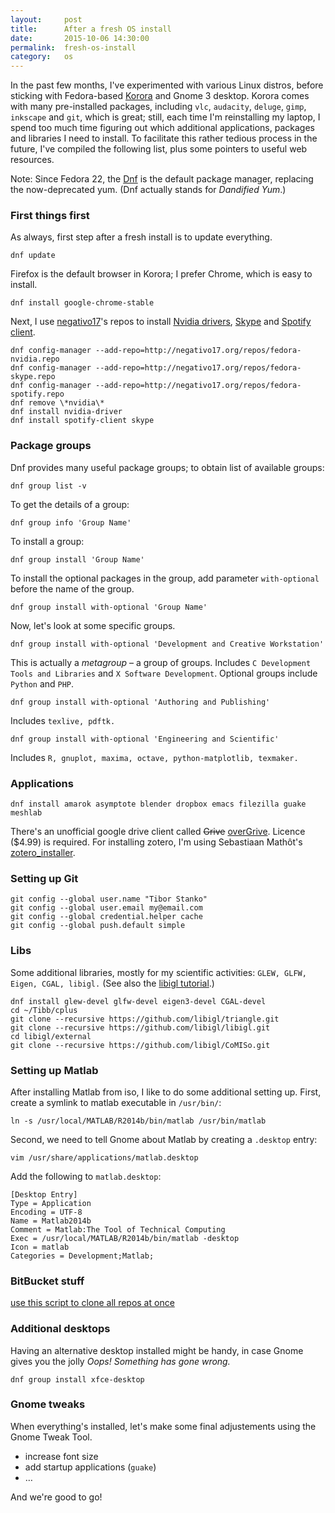 ```yaml
---
layout:     post
title:      After a fresh OS install
date:       2015-10-06 14:30:00
permalink:  fresh-os-install
category:   os
---
```


In the past few months, I've experimented with various Linux distros, before sticking with Fedora-based
[Korora](https://kororaproject.org/) and Gnome 3 desktop.
Korora comes with many pre-installed packages,
including `vlc`, `audacity`, `deluge`, `gimp`, `inkscape` and `git`, which is great; 
still, each time I'm reinstalling my laptop, I spend too much time figuring out
which additional applications, packages and libraries I need to install.
To facilitate this rather tedious process in the future,
I've compiled the following list, plus some pointers to useful web resources.

Note: Since Fedora 22, the
[Dnf](https://en.wikipedia.org/wiki/DNF_(software))
is the default package manager, replacing the now-deprecated yum.
(Dnf actually stands for *Dandified Yum*.) 

### First things first
As always, first step after a fresh install is to update everything.

<pre><code style="bash">dnf update</code></pre>

Firefox is the default browser in Korora; I prefer Chrome, which is easy to install.
<pre><code style="bash">dnf install google-chrome-stable</code></pre>

Next, I use
[negativo17](http://negativo17.org/)'s repos to install
[Nvidia drivers](http://negativo17.org/nvidia-driver/),
[Skype](http://negativo17.org/skype-and-skype-pidgin-plugin/) and
[Spotify client](http://negativo17.org/spotify-client/).

<pre><code style="bash">dnf config-manager --add-repo=http://negativo17.org/repos/fedora-nvidia.repo
dnf config-manager --add-repo=http://negativo17.org/repos/fedora-skype.repo
dnf config-manager --add-repo=http://negativo17.org/repos/fedora-spotify.repo
dnf remove \*nvidia\*
dnf install nvidia-driver
dnf install spotify-client skype
</code></pre>

### Package groups
Dnf provides many useful package groups; to obtain list of available groups:
<pre><code style="bash">dnf group list -v
</code></pre>
To get the details of a group:
<pre><code style="bash">dnf group info 'Group Name'
</code></pre>
To install a group:
<pre><code style="bash">dnf group install 'Group Name'
</code></pre>
To install the optional packages in the group, add parameter `with-optional` before the name of the group.
<pre><code style="bash">dnf group install with-optional 'Group Name'
</code></pre>
Now, let's look at some specific groups.

<pre><code style="bash">dnf group install with-optional 'Development and Creative Workstation'
</code></pre>
This is actually a *metagroup* – a group of groups.
Includes `C Development Tools and Libraries` and `X Software Development`. Optional groups include `Python` and `PHP`.

<pre><code style="bash">dnf group install with-optional 'Authoring and Publishing'
</code></pre>
Includes `texlive, pdftk.`

<pre><code style="bash">dnf group install with-optional 'Engineering and Scientific'
</code></pre>
Includes `R, gnuplot, maxima, octave, python-matplotlib, texmaker.`

### Applications

<pre><code style="bash">dnf install amarok asymptote blender dropbox emacs filezilla guake meshlab
</code></pre>

There's an unofficial google drive client called <strike>Grive</strike>
[overGrive](https://www.thefanclub.co.za/overgrive/installation-instructions-fedora).
Licence ($4.99) is required.
For installing zotero, I'm using Sebastiaan Mathôt's
[zotero_installer](https://github.com/smathot/zotero_installer).

### Setting up Git
<pre><code style="bash">git config --global user.name "Tibor Stanko"
git config --global user.email my@email.com
git config --global credential.helper cache
git config --global push.default simple
</code></pre>

### Libs
Some additional libraries, mostly for my scientific activities: `GLEW, GLFW, Eigen, CGAL, libigl.`
(See also the [libigl tutorial](http://libigl.github.io/libigl/tutorial/tutorial.html).)

<pre><code style="bash">dnf install glew-devel glfw-devel eigen3-devel CGAL-devel
cd ~/Tibb/cplus
git clone --recursive https://github.com/libigl/triangle.git
git clone --recursive https://github.com/libigl/libigl.git
cd libigl/external
git clone --recursive https://github.com/libigl/CoMISo.git
</code></pre>

### Setting up Matlab
After installing Matlab from iso, I like to do some additional setting up.
First, create a symlink to matlab executable in `/usr/bin/`:

<pre><code style="bash">ln -s /usr/local/MATLAB/R2014b/bin/matlab /usr/bin/matlab
</code></pre>

Second, we need to tell Gnome about Matlab by creating a `.desktop` entry:

<pre><code style="bash">vim /usr/share/applications/matlab.desktop
</code></pre>

Add the following to `matlab.desktop`:

<pre><code style="ini">[Desktop Entry]
Type = Application
Encoding = UTF-8
Name = Matlab2014b
Comment = Matlab:The Tool of Technical Computing
Exec = /usr/local/MATLAB/R2014b/bin/matlab -desktop
Icon = matlab
Categories = Development;Matlab;
</code></pre>


### BitBucket stuff
[use this script to clone all repos at once](http://haroldsoh.com/2011/10/07/clone-all-repos-from-a-bitbucket-source/)

### Additional desktops
Having an alternative desktop installed might be handy, in case Gnome gives you the jolly *Oops! Something has gone wrong.*

<pre><code style="bash">dnf group install xfce-desktop</code></pre>

### Gnome tweaks
When everything's installed, let's make some final adjustements using the Gnome Tweak Tool.

* increase font size
* add startup applications (`guake`)
* &hellip;

And we're good to go!
